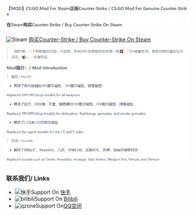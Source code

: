 ![输入图片说明](IMG_20231203_012917.png)

![Steam](https://ts2.cn.mm.bing.net/th?id=ODLS.8b04067f-1ea4-4385-8b8c-f8f819a33595&w=32&h=32&qlt=90&pcl=fffffa&o=6&pid=1.2)
[购买Counter-Strike / Buy Counter-Strike On Steam](https://store.steampowered.com/widget/10/)

![输入图片说明](IMG_20231203_012929.png)
### 联系我们/ Links
- ![快手](https://ts1.cn.mm.bing.net/th?id=ODLS.b6a1e5f0-4f6d-47e5-a048-003ff0211913&w=32&h=32&qlt=96&pcl=fffffa&o=6&pid=1.2)Support On [快手](https://www.kuaishou.com/profile/3xhz6imp3u8us3i)
- ![bilibili](https://ts2.cn.mm.bing.net/th?id=ODLS.e42d2c4d-ad65-4c7a-b0fd-817a1c3bed01&w=32&h=32&qlt=90&pcl=fffffa&o=6&pid=1.2)Support On [Bilibili](https://space.bilibili.com/2048173282)
- ![qzone](https://ts1.cn.mm.bing.net/th?id=ODLS.ed316aa1-a861-4a58-8a90-58959ec04d91&w=32&h=32&qlt=90&pcl=fffffa&o=6&pid=1.2)Support On[QQ空间](https://user.qzone.qq.com/2716842407)

